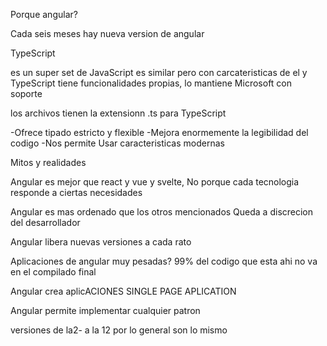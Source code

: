 
Porque angular?

Cada seis meses hay nueva version de angular

TypeScript

es un super set de JavaScript es similar pero con carcateristicas de el 
y TypeScript tiene funcionalidades propias, lo mantiene Microsoft con soporte

los archivos tienen la extensionn .ts para TypeScript

-Ofrece tipado estricto y flexible
-Mejora enormemente la legibilidad del codigo
-Nos permite Usar caracteristicas modernas


Mitos y realidades

Angular es mejor que react y vue y svelte, No porque cada tecnologia responde a ciertas necesidades

Angular es mas ordenado que los otros mencionados
Queda a discrecion del desarrollador

Angular libera nuevas versiones a cada rato 


Aplicaciones de angular muy pesadas?
99% del codigo que esta ahi no va en el compilado final


Angular crea aplicACIONES SINGLE PAGE APLICATION


Angular permite implementar cualquier patron

versiones de la2- a la 12 por lo general son lo mismo

